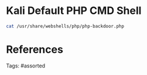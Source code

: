 # Kali Default PHP CMD Shell
```bash
cat /usr/share/webshells/php/php-backdoor.php
```

# References

Tags:
    #assorted
